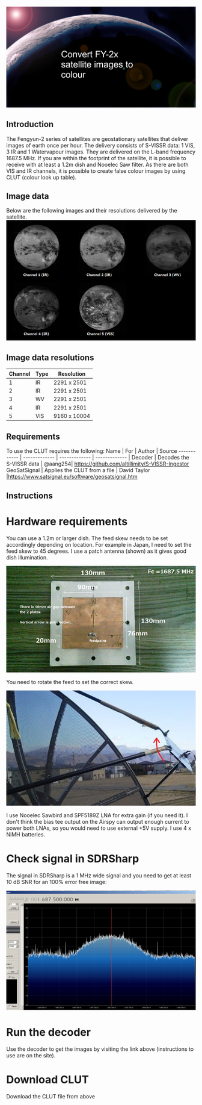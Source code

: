 ![AutoAdjustTest](images/title.png)
## Introduction

The Fengyun-2 series of satellites are geostationary satellites that deliver images of earth once per hour. The delivery consists of S-VISSR data: 1 VIS, 3 IR and 1 Watervapour images. They are delivered on the L-band frequency 1687.5 MHz. If you are within the footprint of the satellite, it is possible to receive with at least a 1.2m dish and Nooelec Saw filter.
As there are both VIS and IR channels, it is possible to create false colour images by using CLUT (colour look up table).

## Image data
Below are the following images and their resolutions delivered by the satellite.
![AutoAdjustTest](images/FY_images.png)

## Image data resolutions
Channel | Type | Resolution |
------------ | ------------- | ------------- |
1 | IR | 2291 x 2501
2 | IR | 2291 x 2501
3 | WV | 2291 x 2501
4 | IR | 2291 x 2501
5 | VIS | 9160 x 10004

## Requirements
To use the CLUT requires the following:
Name | For | Author | Source
------------ | ------------- | ------------- | ------------- |
Decoder | Decodes the S-VISSR data | @aang254| https://github.com/altillimity/S-VISSR-Ingestor
GeoSatSignal | Applies the CLUT from a file | David Taylor |https://www.satsignal.eu/software/geosatsignal.htm
## Instructions
# Hardware requirements
You can use a 1.2m or larger dish. The feed skew needs to be set accordingly depending on location. For example in Japan, I need to set the feed skew to 45 degrees.
I use a patch antenna (shown) as it gives good dish illumination.

![AutoAdjustTest](images/dimension.png)

You need to rotate the feed to set the correct skew.

![AutoAdjustTest](images/skew.png)

I use Nooelec Sawbird and SPF5189Z LNA for extra gain (if you need it). I don't think the bias tee output on the Airspy can output enough current to power both LNAs, so you would need to use external +5V supply. I use 4 x NiMH batteries.
# Check signal in SDRSharp
The signal in SDRSharp is a 1 MHz wide signal and you need to get at least 10 dB SNR for an 100% error free image:

![AutoAdjustTest](images/level_patch.png)

# Run the decoder
Use the decoder to get the images by visiting the link above (instructions to use are on the site).

# Download CLUT
Download the CLUT file from above
